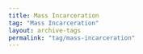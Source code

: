 ```yaml
---
title: Mass Incarceration
tag: "Mass Incarceration"
layout: archive-tags
permalink: "tag/mass-incarceration"
---
```

